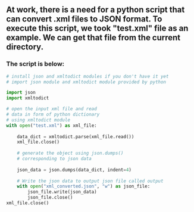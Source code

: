 ## At work, there is a need for a python script that can convert .xml files to JSON format. To execute this script, we took "test.xml" file as an example. We can get that file from the current directory.

### The script is below:

```python
# install json and xmltodict modules if you don't have it yet
# import json module and xmltodict module provided by python

import json
import xmltodict

# open the input xml file and read
# data in form of python dictionary
# using xmltodict module
with open("test.xml") as xml_file:
	
	data_dict = xmltodict.parse(xml_file.read())
	xml_file.close()
	
	# generate the object using json.dumps()
	# corresponding to json data
	
	json_data = json.dumps(data_dict, indent=4)
	
	# Write the json data to output json file called output
	with open("xml_converted.json", "w") as json_file:
		json_file.write(json_data)
		json_file.close()
xml_file.close()
```
